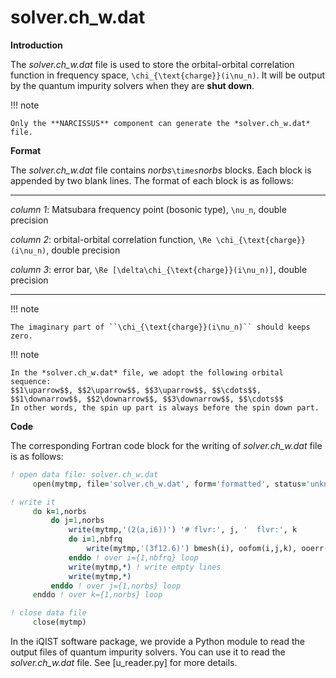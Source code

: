 # solver.ch_w.dat

**Introduction**

The *solver.ch_w.dat* file is used to store the orbital-orbital correlation function in frequency space, ``\chi_{\text{charge}}(i\nu_n)``. It will be output by the quantum impurity solvers when they are **shut down**.

!!! note

    Only the **NARCISSUS** component can generate the *solver.ch_w.dat* file.

**Format**

The *solver.ch_w.dat* file contains *norbs*``\times``*norbs* blocks. Each block is appended by two blank lines. The format of each block is as follows:

---

*column 1*: Matsubara frequency point (bosonic type), ``\nu_n``, double precision

*column 2*: orbital-orbital correlation function, ``\Re \chi_{\text{charge}}(i\nu_n)``, double precision

*column 3*: error bar, ``\Re [\delta\chi_{\text{charge}}(i\nu_n)]``, double precision

---

!!! note

    The imaginary part of ``\chi_{\text{charge}}(i\nu_n)`` should keeps zero.

!!! note

    In the *solver.ch_w.dat* file, we adopt the following orbital sequence:
    $$1\uparrow$$, $$2\uparrow$$, $$3\uparrow$$, $$\cdots$$, $$1\downarrow$$, $$2\downarrow$$, $$3\downarrow$$, $$\cdots$$
    In other words, the spin up part is always before the spin down part.

**Code**

The corresponding Fortran code block for the writing of *solver.ch_w.dat* file is as follows:

```fortran
! open data file: solver.ch_w.dat
     open(mytmp, file='solver.ch_w.dat', form='formatted', status='unknown')

! write it
     do k=1,norbs
         do j=1,norbs
             write(mytmp,'(2(a,i6))') '# flvr:', j, '  flvr:', k
             do i=1,nbfrq
                 write(mytmp,'(3f12.6)') bmesh(i), oofom(i,j,k), ooerr(i,j,k)
             enddo ! over i={1,nbfrq} loop
             write(mytmp,*) ! write empty lines
             write(mytmp,*)
         enddo ! over j={1,norbs} loop
     enddo ! over k={1,norbs} loop

! close data file
     close(mytmp)
```

In the iQIST software package, we provide a Python module to read the output files of quantum impurity solvers. You can use it to read the *solver.ch_w.dat* file. See [u_reader.py] for more details.
